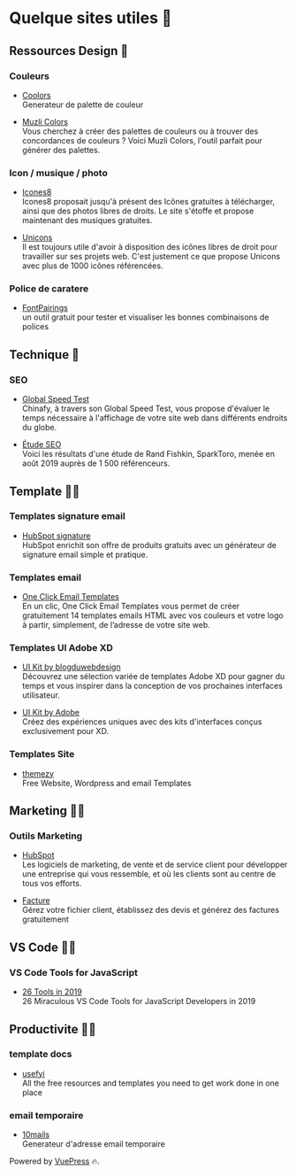# Quelque sites utiles 🎉

## Ressources Design 🎨

### Couleurs
* [Coolors](https://coolors.co/app)
<br> Generateur de palette de couleur

* [Muzli Colors](https://colors.muz.li)
<br> Vous cherchez à créer des palettes de couleurs ou à trouver des concordances de couleurs ? Voici Muzli Colors, l'outil parfait pour générer des palettes.

### Icon / musique / photo
* [Icones8](https://icones8.fr)
<br> Icones8 proposait jusqu'à présent des Icônes gratuites à télécharger, ainsi que des photos libres de droits. Le site s'étoffe et propose maintenant des musiques gratuites.

* [Unicons](https://iconscout.com/unicons)
<br> Il est toujours utile d'avoir à disposition des icônes libres de droit pour travailler sur ses projets web. C'est justement ce que propose Unicons avec plus de 1000 icônes référencées.

### Police de caratere 

* [FontPairings](https://fontpairings.bypeople.com)
<br> un outil gratuit pour tester et visualiser les bonnes combinaisons de polices

## Technique 🔧

### SEO
* [Global Speed Test](https://www.chinafy.com/tools/global-speed-test)
<br> Chinafy, à travers son Global Speed Test, vous propose d'évaluer le temps nécessaire à l'affichage de votre site web dans différents endroits du globe.

* [Étude SEO](https://www.blogdumoderateur.com/seo-ranking-factors-sparktoro-2019/)
<br> Voici les résultats d'une étude de Rand Fishkin, SparkToro, menée en août 2019 auprès de 1 500 référenceurs.

## Template 🐱‍🏍

### Templates signature email
* [HubSpot signature](https://www.hubspot.fr/email-signature-generator)
<br> HubSpot enrichit son offre de produits gratuits avec un générateur de signature email simple et pratique.

### Templates email
* [One Click Email Templates](https://www.mailjet.com/saas-templates-creator/)
<br> En un clic, One Click Email Templates vous permet de créer gratuitement 14 templates emails HTML avec vos couleurs et votre logo à partir, simplement, de l’adresse de votre site web.

### Templates UI Adobe XD
* [UI Kit by blogduwebdesign](https://www.blogduwebdesign.com/templates-adobe-xd-ui-kit/?utm_source=Sociallymap&utm_medium=Sociallymap&utm_campaign=Sociallymap)
<br> Découvrez une sélection variée de templates Adobe XD pour gagner du temps et vous inspirer dans la conception de vos prochaines interfaces utilisateur.

* [UI Kit by Adobe](https://www.adobe.com/fr/products/xd/resources.html)
<br> Créez des expériences uniques avec des kits d'interfaces conçus exclusivement pour XD.

### Templates Site
* [themezy](https://www.themezy.com)
<br> Free Website, Wordpress and email Templates

## Marketing 👨‍💼

### Outils Marketing
* [HubSpot](https://www.hubspot.fr)
<br> Les logiciels de marketing, de vente et de service client pour développer une entreprise qui vous ressemble, et où les clients sont au centre de tous vos efforts.

* [Facture](https://www.facture.net)
<br> Gérez votre fichier client, établissez des devis et générez des factures gratuitement


## VS Code 👨‍💻

### VS Code Tools for JavaScript
* [26 Tools in 2019](https://dev.to/jsmanifest/26-miraculous-vs-code-tools-for-javascript-developers-in-2019-50gg?ref=facebooksp)
<br> 26 Miraculous VS Code Tools for JavaScript Developers in 2019

## Productivite 👨‍🏫

### template docs
* [usefyi](https://usefyi.com/templates/)
<br> All the free resources and templates you need to get work done in one place

### email temporaire
* [10mails](https://10mails.net)
<br> Generateur d'adresse email temporaire

Powered by [VuePress](https://vuepress.vuejs.org/) 🔥.